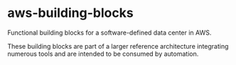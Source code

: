 # aws-building-blocks
Functional building blocks for a software-defined data center in AWS.  
  
These building blocks are part of a larger reference architecture integrating numerous tools and are intended to be consumed by automation.    
